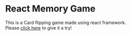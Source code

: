 # React Memory Game

This is a Card flipping game made using react framework.  
Please [click here](https://alench-react-memory-game.netlify.app) to give it a try!
